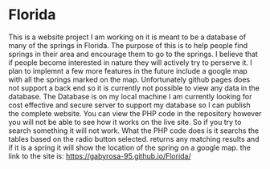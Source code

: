 # Florida
  This is a website project I am working on it is meant to be a database of many of the springs in Florida. The purpose of this is to help people find springs in their area and encourage them to go to the springs. I believe that if people become interested in nature they will actively try to perserve it.
  I plan to implemnt a few more features in the future include a google map with all the springs marked on the map.
  Unfortunately github pages does not support a back end so it is currently not possible to view any data in the database. The Database is on my local machine I am currently looking for cost effective and secure server to support my database so I can publish the complete website. You can view the PHP code in the repository however you will not be able to see how it works on the live site. So if you try to search something it will not work. What the PHP code does is it searchs the tables based on the radio button selected. returns any matching results and if it is a spring it will show the location of the spring on a google map.
  the link to the site is:
  https://gabyrosa-95.github.io/Florida/
